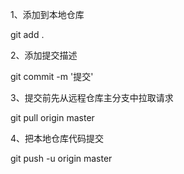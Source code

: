1、添加到本地仓库

git add .

2、添加提交描述

git commit -m '提交'

3、提交前先从远程仓库主分支中拉取请求

git pull origin master

4、把本地仓库代码提交

git push -u origin master

